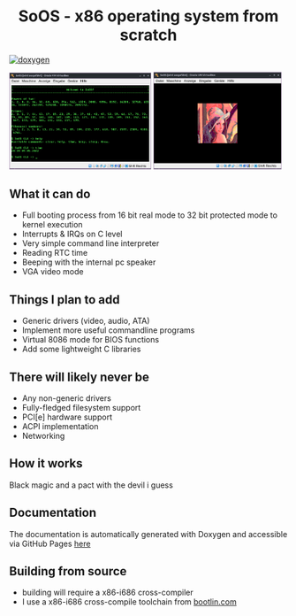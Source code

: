 <h1 align="center">SoOS - x86 operating system from scratch</h1>

[![doxygen](https://github.com/Fabus1184/SoOS/actions/workflows/Doxygen.yml/badge.svg)](https://github.com/Fabus1184/SoOS/actions/workflows/Doxygen.yml)

<div>
  <img src="res/thumbnail.png" width="51%">
  <img src="res/thumbnail2.png" width="46%">
</div>
  
## What it can do

- Full booting process from 16 bit real mode to 32 bit protected mode to kernel execution
- Interrupts & IRQs on C level
- Very simple command line interpreter
- Reading RTC time
- Beeping with the internal pc speaker
- VGA video mode

## Things I plan to add

- Generic drivers (video, audio, ATA)
- Implement more useful commandline programs
- Virtual 8086 mode for BIOS functions
- Add some lightweight C libraries

## There will likely never be

- Any non-generic drivers
- Fully-fledged filesystem support
- PCI[e] hardware support
- ACPI implementation
- Networking


## How it works

Black magic and a pact with the devil i guess

## Documentation

The documentation is automatically generated with Doxygen and accessible via GitHub Pages [here](https://fabus1184.github.io/SoOS/html/index.html)

## Building from source

- building will require a x86-i686 cross-compiler 
- I use a x86-i686 cross-compile toolchain from [bootlin.com](https://toolchains.bootlin.com/downloads/releases/toolchains/x86-i686/tarballs/x86-i686--glibc--stable-2021.11-1.tar.bz2)
